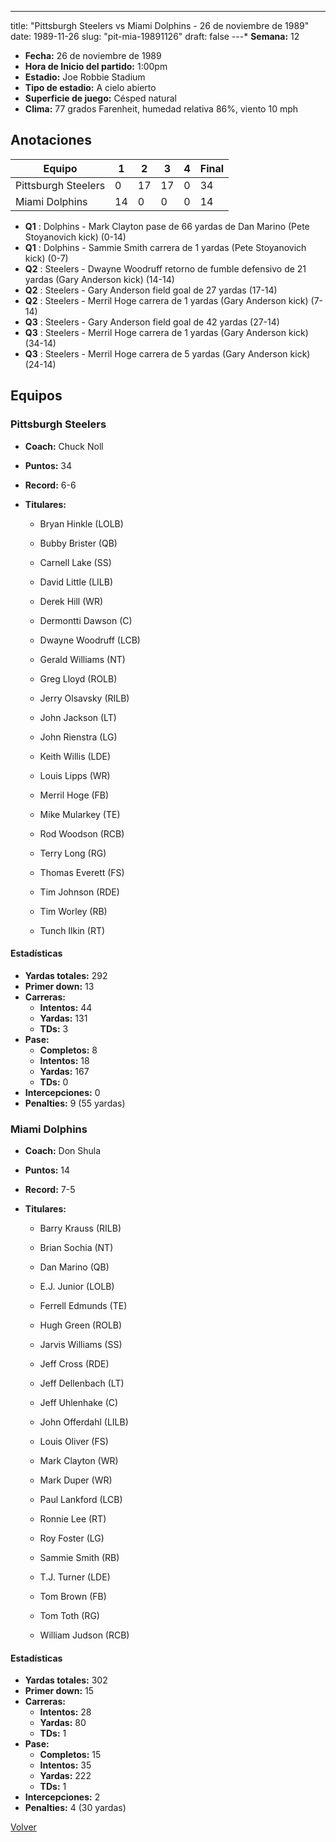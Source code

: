 ---
title: "Pittsburgh Steelers vs Miami Dolphins - 26 de noviembre de 1989"
date: 1989-11-26
slug: "pit-mia-19891126"
draft: false
---* **Semana:** 12
* **Fecha:** 26 de noviembre de 1989
* **Hora de Inicio del partido:** 1:00pm
* **Estadio:** Joe Robbie Stadium
* **Tipo de estadio:** A cielo abierto
* **Superficie de juego:** Césped natural
* **Clima:** 77 grados Farenheit, humedad relativa 86%, viento 10 mph




## Anotaciones
| Equipo | 1 | 2 | 3 | 4 | Final |
|--------|---|---|---|---|-------|
| Pittsburgh Steelers  | 0 | 17 | 17 | 0  | 34 |
| Miami Dolphins  | 14 | 0 | 0 | 0  | 14 |
* **Q1** : Dolphins - Mark Clayton pase de 66 yardas de Dan Marino (Pete Stoyanovich kick) (0-14)
* **Q1** : Dolphins - Sammie Smith carrera de 1 yardas (Pete Stoyanovich kick) (0-7)
* **Q2** : Steelers - Dwayne Woodruff retorno de fumble defensivo de 21 yardas (Gary Anderson kick) (14-14)
* **Q2** : Steelers - Gary Anderson field goal de 27 yardas (17-14)
* **Q2** : Steelers - Merril Hoge carrera de 1 yardas (Gary Anderson kick) (7-14)
* **Q3** : Steelers - Gary Anderson field goal de 42 yardas (27-14)
* **Q3** : Steelers - Merril Hoge carrera de 1 yardas (Gary Anderson kick) (34-14)
* **Q3** : Steelers - Merril Hoge carrera de 5 yardas (Gary Anderson kick) (24-14)


## Equipos


### Pittsburgh Steelers
* **Coach:** Chuck Noll
* **Puntos:** 34
* **Record:** 6-6
* **Titulares:** 

  * Bryan Hinkle (LOLB) 

  * Bubby Brister (QB) 

  * Carnell Lake (SS) 

  * David Little (LILB) 

  * Derek Hill (WR) 

  * Dermontti Dawson (C) 

  * Dwayne Woodruff (LCB) 

  * Gerald Williams (NT) 

  * Greg Lloyd (ROLB) 

  * Jerry Olsavsky (RILB) 

  * John Jackson (LT) 

  * John Rienstra (LG) 

  * Keith Willis (LDE) 

  * Louis Lipps (WR) 

  * Merril Hoge (FB) 

  * Mike Mularkey (TE) 

  * Rod Woodson (RCB) 

  * Terry Long (RG) 

  * Thomas Everett (FS) 

  * Tim Johnson (RDE) 

  * Tim Worley (RB) 

  * Tunch Ilkin (RT) 

#### Estadísticas
* **Yardas totales:** 292
* **Primer down:** 13
* **Carreras:**
  * **Intentos:** 44
  * **Yardas:** 131
  * **TDs:** 3
* **Pase:**
  * **Completos:** 8
  * **Intentos:** 18
  * **Yardas:** 167
  * **TDs:** 0
* **Intercepciones:** 0
* **Penalties:** 9 (55 yardas)

### Miami Dolphins
* **Coach:** Don Shula
* **Puntos:** 14
* **Record:** 7-5
* **Titulares:** 

  * Barry Krauss (RILB) 

  * Brian Sochia (NT) 

  * Dan Marino (QB) 

  * E.J. Junior (LOLB) 

  * Ferrell Edmunds (TE) 

  * Hugh Green (ROLB) 

  * Jarvis Williams (SS) 

  * Jeff Cross (RDE) 

  * Jeff Dellenbach (LT) 

  * Jeff Uhlenhake (C) 

  * John Offerdahl (LILB) 

  * Louis Oliver (FS) 

  * Mark Clayton (WR) 

  * Mark Duper (WR) 

  * Paul Lankford (LCB) 

  * Ronnie Lee (RT) 

  * Roy Foster (LG) 

  * Sammie Smith (RB) 

  * T.J. Turner (LDE) 

  * Tom Brown (FB) 

  * Tom Toth (RG) 

  * William Judson (RCB) 

#### Estadísticas
* **Yardas totales:** 302
* **Primer down:** 15
* **Carreras:**
  * **Intentos:** 28
  * **Yardas:** 80
  * **TDs:** 1
* **Pase:**
  * **Completos:** 15
  * **Intentos:** 35
  * **Yardas:** 222
  * **TDs:** 1
* **Intercepciones:** 2
* **Penalties:** 4 (30 yardas)


[Volver](/historia/1989)
